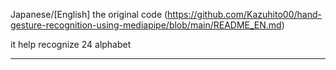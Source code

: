 Japanese/[English] the original code 
(https://github.com/Kazuhito00/hand-gesture-recognition-using-mediapipe/blob/main/README_EN.md)

it help recognize 24 alphabet

---

